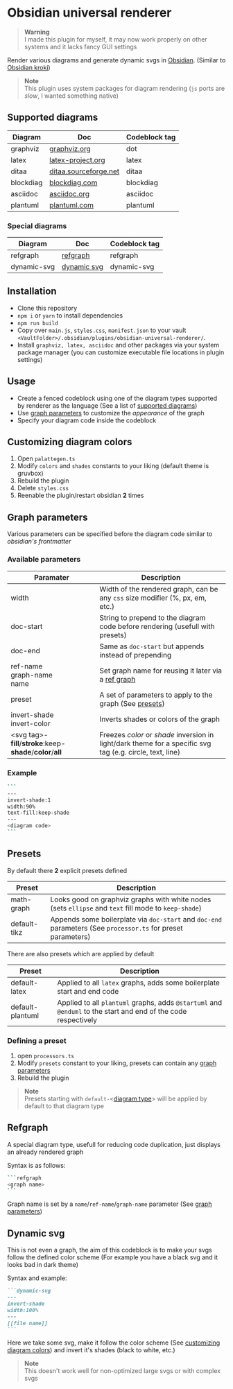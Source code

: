 # Obsidian universal renderer

> **Warning** <br>
> I made this plugin for myself, it may now work properly on other systems and it lacks fancy GUI settings

Render various diagrams and generate dynamic svgs in [Obsidian](https://obsidian.md). (Similar to [Obsidian kroki](https://github.com/gregzuro/obsidian-kroki))

> **Note** <br>
> This plugin uses system packages for diagram rendering (`js` ports are *slow*, I wanted something native)

## Supported diagrams
| Diagram | Doc | Codeblock tag | 
| - | - | - |
| graphviz | [graphviz.org](https://graphviz.org/) | dot |
| latex | [latex-project.org](https://www.latex-project.org/) | latex |
| ditaa | [ditaa.sourceforge.net](https://ditaa.sourceforge.net/) | ditaa |
| blockdiag | [blockdiag.com](http://blockdiag.com/en/) | blockdiag |
| asciidoc | [asciidoc.org](http://asciidoc.org) | asciidoc |
| plantuml | [plantuml.com](http://plantuml.com/) | plantuml |

### Special diagrams

| Diagram | Doc | Codeblock tag | 
| - | - | - |
| refgraph | [refgraph](#refgraph) | refgraph |
| dynamic-svg | [dynamic svg](#dynamic-svg) | dynamic-svg |

## Installation

- Clone this repository
- `npm i` or `yarn` to install dependencies
- `npm run build`
- Copy over `main.js`, `styles.css`, `manifest.json` to your vault `<VaultFolder>/.obsidian/plugins/obsidian-universal-renderer/`.
- Install `graphviz, latex, asciidoc` and other packages via your system package manager (you can customize executable file locations in plugin settings)

## Usage
- Create a fenced codeblock using one of the diagram types supported by renderer as the language (See a list of [supported diagrams](#supported-diagrams))
- Use [graph parameters](#graph-parameters) to customize the *appearance* of the graph
- Specify your diagram code inside the codeblock

## Customizing diagram colors

1. Open `palattegen.ts` 
2. Modify `colors` and `shades` constants to your liking (default theme is gruvbox)
3. Rebuild the plugin
4. Delete `styles.css`
5. Reenable the plugin/restart obsidian **2** times

## Graph parameters

Various parameters can be specified before the diagram code similar to *obsidian's frontmatter* 

### Available parameters

| Paramater | Description |
| - | - |
| width | Width of the rendered graph, can be any `css` size modifier (%, px, em, etc.) |
| doc-start | String to prepend to the diagram code before rendering (usefull with presets) | 
| doc-end | Same as `doc-start` but appends instead of prepending |
| ref-name <br> graph-name <br> name | Set graph name for reusing it later via a [ref graph](#refgraph) |
| preset | A set of parameters to apply to the graph (See [presets](#presets)) |
| invert-shade <br> invert-color | Inverts shades or colors of the graph |
| \<svg tag\>-**fill**/**stroke**:keep-**shade**/**color**/**all** | Freezes *color* or *shade* inversion in light/dark theme for a specific svg tag (e.g. circle, text, line) |

### Example

````sh
```
---
invert-shade:1
width:90%
text-fill:keep-shade
---
<diagram code>
```
````

## Presets

By default there **2** explicit presets defined

| Preset | Description |
| - | - |
| math-graph | Looks good on graphviz graphs with white nodes (sets `ellipse` and `text` fill mode to `keep-shade`) | 
| default-tikz | Appends some boilerplate via `doc-start` and `doc-end` parameters (See `processor.ts` for preset parameters) |

There are also presets which are applied by default

| Preset | Description |
| - | - |
| default-latex | Applied to all `latex` graphs, adds some boilerplate start and end code |
| default-plantuml | Applied to all `plantuml` graphs, adds `@startuml` and `@enduml` to the start and end of the code respectively | 

### Defining a preset 

1. open `processors.ts`
2. Modify `presets` constant to your liking, presets can contain any [graph parameters](#graph-parameters)
3. Rebuild the plugin

> **Note** <br>
> Presets starting with `default-`<[diagram type](#supported-diagrams)> will be applied by default to that diagram type

## Refgraph

A special diagram type, usefull for reducing code duplication, just displays an already rendered graph

Syntax is as follows:
````sh
```refgraph
<graph name>
```
````

Graph name is set by a `name`/`ref-name`/`graph-name` parameter (See [graph parameters](#graph-parameters))

## Dynamic svg

This is not even a graph, the aim of this codeblock is to make your svgs follow the defined color scheme (For example you have a black svg and it looks bad in dark theme)
 
Syntax and example:
````ruby
```dynamic-svg
---
invert-shade
width:100%
---
[[file name]]
```
````

Here we take some svg, make it follow the color scheme (See [customizing diagram colors](#customizing-diagram-colors)) and invert it's shades (black to white, etc.)

> **Note** <br>
> This doesn't work well for non-optimized large svgs or with complex svgs
